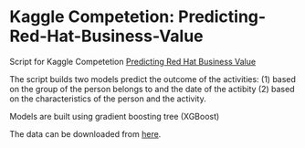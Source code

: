 # Kaggle Competetion: Predicting-Red-Hat-Business-Value

Script for Kaggle Competetion [Predicting Red Hat Business Value](https://www.kaggle.com/c/predicting-red-hat-business-value)

The script builds two models predict the outcome of the activities: (1)  based on the group of the person belongs to and the date of the actibity (2) based on the characteristics of the person and the activity. 

Models are built using gradient boosting tree (XGBoost) 

The data can be downloaded from [here](https://www.kaggle.com/c/predicting-red-hat-business-value/data).
